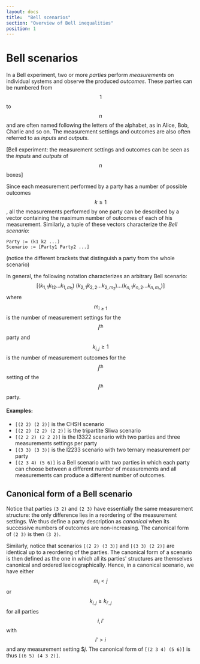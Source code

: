 ```yaml
---
layout: docs
title:  "Bell scenarios"
section: "Overview of Bell inequalities"
position: 1
---
```


# Bell scenarios

In a Bell experiment, two or more _parties_ perform _measurements_ on individual systems and observe the produced _outcomes_. These parties can be numbered from $$1$$ to $$n$$ and are often named following the letters of the alphabet, as in Alice, Bob, Charlie and so on. The measurement settings and outcomes are also often referred to as _inputs_ and _outputs_.

[Bell experiment: the measurement settings and outcomes can be seen as the _inputs_ and _outputs_ of $$n$$ boxes]

Since each measurement performed by a party has a number of possible outcomes $$k\geq1$$, all the measurements performed by one party can be described by a vector containing the maximum number of outcomes of each of his measurement. Similarly, a tuple of these vectors characterize the _Bell scenario_:

	Party := (k1 k2 ...)
	Scenario := [Party1 Party2 ...]

(notice the different brackets that distinguish a party from the whole scenario)

In general, the following notation characterizes an arbitrary Bell scenario: $$[ (k_{1,1} k_{12} \ldots k_{1, m_1})~(k_{2,1} k_{2,2} \ldots k_{2, m_2}) \ldots (k_{n, 1} k_{n, 2} \ldots k_{n, m_n})]$$ where $$m_{i\ge 1}$$ is the number of measurement settings for the $$i^\text{th}$$ party and $$k_{i,j}\ge 1$$ is the number of measurement outcomes for the $$j^\text{th}$$ setting of the $$i^\text{th}$$ party.

#### Examples:

- `[(2 2) (2 2)]` is the CHSH scenario
- `[(2 2) (2 2) (2 2)]` is the tripartite Sliwa scenario
- `[(2 2 2) (2 2 2)]` is the I3322 scenario with two parties and three measurements settings per party
- `[(3 3) (3 3)]` is the I2233 scenario with two ternary measurement per party
- `[(2 3 4) (5 6)]` is a Bell scenario with two parties in which each party can choose between a different number of measurements and all measurements can produce a different number of outcomes.


## Canonical form of a Bell scenario
Notice that parties `(3 2)` and `(2 3)` have essentially the same measurement structure: the only difference lies in a reordering of the measurement settings. We thus define a party description as _canonical_ when its successive numbers of outcomes are non-increasing. The canonical form of `(2 3)` is then `(3 2)`.

Similarly, notice that scenarios `[(2 2) (3 3)]` and `[(3 3) (2 2)]` are identical up to a reordering of the parties. The canonical form of a scenario is then defined as the one in which all its parties' structures are themselves canonical and ordered lexicographically. Hence, in a canonical scenario, we have either $$m_{i}<j$$ or $$k_{i,j} \geq k_{i',j}$$ for all parties $$i,i'$$ with $$i'>i$$ and any measurement setting $$j$. The canonical form of `[(2 3 4) (5 6)]` is thus `[(6 5) (4 3 2)]`.
